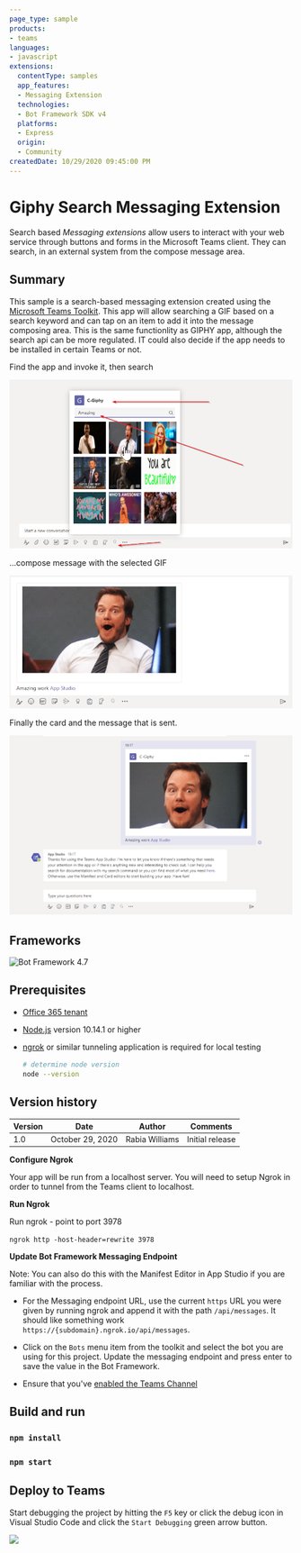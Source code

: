 ```yaml
---
page_type: sample
products:
- teams
languages:
- javascript
extensions:
  contentType: samples
  app_features:
  - Messaging Extension
  technologies:
  - Bot Framework SDK v4
  platforms:
  - Express
  origin:
  - Community
createdDate: 10/29/2020 09:45:00 PM
---
```


# Giphy Search Messaging Extension


Search based *Messaging extensions* allow users to interact with your web service through buttons and forms in the Microsoft Teams client. They can search, in an external system from the compose message area.

## Summary

This sample is a search-based messaging extension created using the [Microsoft Teams Toolkit](https://marketplace.visualstudio.com/items?itemName=TeamsDevApp.ms-teams-vscode-extension).
This app will allow searching a GIF based on a search keyword and can tap on an item to add it into the message composing area.
This is the same functionlity as GIPHY app, although the search api can be more regulated. IT could also decide if the app needs to be installed in certain Teams or not.

Find the app and invoke it, then search 

![Result: search something](docs/000-app.png)

...compose message with the selected GIF

![Compose](docs/001-compose.png)

Finally the card and the message that is sent.

![Message sent](docs/003-sent.png)


## Frameworks

![Bot Framework 4.7](https://img.shields.io/badge/Bot&nbsp;Framework-4.7-green.svg)

## Prerequisites


* [Office 365 tenant](https://dev.office.com/sharepoint/docs/spfx/set-up-your-development-environment)
* [Node.js](https://nodejs.org) version 10.14.1 or higher
* [ngrok](https://ngrok.com) or similar tunneling application is required for local testing

    ```bash
    # determine node version
    node --version
    ```



## Version history

Version|Date|Author|Comments
-------|----|----|--------
1.0|October 29, 2020|Rabia Williams|Initial release



**Configure Ngrok**

Your app will be run from a localhost server. You will need to setup Ngrok in order to tunnel from the Teams client to localhost. 

**Run Ngrok**

Run ngrok - point to port 3978

`ngrok http -host-header=rewrite 3978`

**Update Bot Framework Messaging Endpoint**

  Note: You can also do this with the Manifest Editor in App Studio if you are familiar with the process.

- For the Messaging endpoint URL, use the current `https` URL you were given by running ngrok and append it with the path `/api/messages`. It should like something work `https://{subdomain}.ngrok.io/api/messages`.

- Click on the `Bots` menu item from the toolkit and select the bot you are using for this project.  Update the messaging endpoint and press enter to save the value in the Bot Framework.

- Ensure that you've [enabled the Teams Channel](https://docs.microsoft.com/en-us/azure/bot-service/channel-connect-teams?view=azure-bot-service-4.0)

## Build and run

### `npm install`

### `npm start`

## Deploy to Teams
Start debugging the project by hitting the `F5` key or click the debug icon in Visual Studio Code and click the `Start Debugging` green arrow button.

<img src="https://telemetry.sharepointpnp.com/teams-dev-samples/samples/msgext-search-giphy" />

